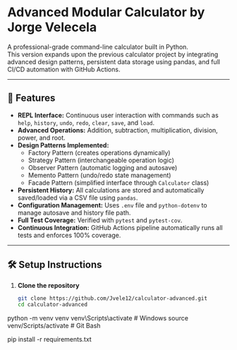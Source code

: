 # Advanced Modular Calculator by Jorge Velecela

A professional-grade command-line calculator built in Python.  
This version expands upon the previous calculator project by integrating advanced design patterns, persistent data storage using pandas, and full CI/CD automation with GitHub Actions.

---

## 🚀 Features

- **REPL Interface:** Continuous user interaction with commands such as `help`, `history`, `undo`, `redo`, `clear`, `save`, and `load`.
- **Advanced Operations:** Addition, subtraction, multiplication, division, power, and root.
- **Design Patterns Implemented:**
  - Factory Pattern (creates operations dynamically)
  - Strategy Pattern (interchangeable operation logic)
  - Observer Pattern (automatic logging and autosave)
  - Memento Pattern (undo/redo state management)
  - Facade Pattern (simplified interface through `Calculator` class)
- **Persistent History:** All calculations are stored and automatically saved/loaded via a CSV file using `pandas`.
- **Configuration Management:** Uses `.env` file and `python-dotenv` to manage autosave and history file path.
- **Full Test Coverage:** Verified with `pytest` and `pytest-cov`.
- **Continuous Integration:** GitHub Actions pipeline automatically runs all tests and enforces 100% coverage.

---

## 🛠️ Setup Instructions

1. **Clone the repository**
   ```bash
   git clone https://github.com/Jvele12/calculator-advanced.git
   cd calculator-advanced

python -m venv venv
venv\Scripts\activate   # Windows
source venv/Scripts/activate  # Git Bash

pip install -r requirements.txt
